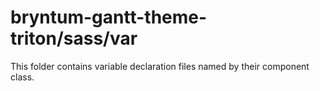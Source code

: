 # bryntum-gantt-theme-triton/sass/var

This folder contains variable declaration files named by their component class.
